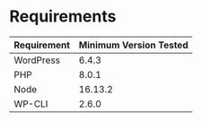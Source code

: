 # Requirements

| Requirement       | Minimum Version Tested |
| :---------------- | :--------------------- |
| WordPress         | 6.4.3                  |
| PHP               | 8.0.1                  |
| Node              | 16.13.2                |
| WP-CLI 			| 2.6.0                  |
